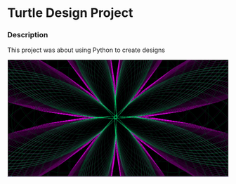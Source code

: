 <h1> Turtle Design Project </h1>

<h3> Description</h3>
<p>
  This project was about using Python to create designs
</p>
<img src="https://github.com/cbalk6608/Turtle-Design-Project/blob/master/The%20Project%20for%20the%201st%20Unit/Cameron's%20Design.PNG?raw=true" width="600px"
